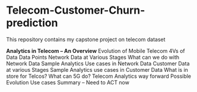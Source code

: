 # Telecom-Customer-Churn-prediction
This repository contains my capstone project on telecom dataset


**Analytics in Telecom – An Overview**
Evolution of Mobile Telecom
4Vs of Data
Data Points
Network Data at Various Stages
What can we do with Network Data
Sample Analytics Use cases in Network Data
Customer Data at various Stages
Sample Analytics use cases in Customer Data
What is in store for Telcos?
What can 5G do?
Telecom Analytics way forward
Possible Evolution Use cases
Summary – Need to ACT now
